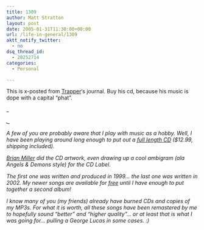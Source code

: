 ```yaml
---
title: 1309
author: Matt Stratton
layout: post
date: 2005-01-31T11:30:00+00:00
url: /life-in-general/1309
aktt_notify_twitter:
  - no
dsq_thread_id:
  - 28252714
categories:
  - Personal

---
```

This is x-posted from <a href="http://tjmweb.livejournal.com/" target="_blank">Trapper</a>&#8216;s journal. Buy his cd, because his music is dope with a capital &#8220;phat&#8221;.
  
_
  
<img src="http://keylime.tjmweb.com/img/cover_cinema.gif" border="1" alt="" />_

_A few of you are probably aware that I play with music as a hobby. Well, I have been playing around long enough to put out a [full length CD][1] ($12.99, shipping included)._

_[Brian Miller][2] did the CD artwork, even drawing up a cool ambigram (ala Angels & Demons style) for the CD Label._

_The first one was written and produced in 1999&#8230; the last one was written in 2002. My newer songs are available for [free][3] until I have enough to put together a second album!_

_I know many of you (my friends) already have burned CDs and copies of my MP3s. For what it is worth, all these songs have been remastered by me to hopefully sound &#8220;better&#8221; and &#8220;higher quality&#8221;&#8230; or at least that is what I was going for&#8230; pulling a George Lucas in some cases. :)_

 [1]: http://keylime.tjmweb.com/store.htm
 [2]: http://www.medialife.org/
 [3]: http://keylime.tjmweb.com/music.htm